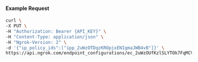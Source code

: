 <!-- Code generated for API Clients. DO NOT EDIT. -->

#### Example Request

```bash
curl \
-X PUT \
-H "Authorization: Bearer {API_KEY}" \
-H "Content-Type: application/json" \
-H "Ngrok-Version: 2" \
-d '{"ip_policy_ids":["ipp_2uWzOTDqzKROpjxENIgmaJWB4vB"]}' \
https://api.ngrok.com/endpoint_configurations/ec_2uWzOUfKzlSLYTOk7FqMCVrsCS0/ip_policy
```
